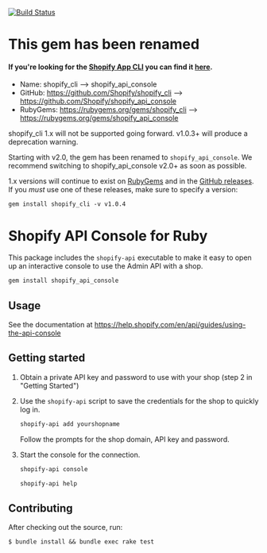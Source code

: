 [![Build Status](https://travis-ci.org/Shopify/shopify_api_console.svg?branch=master)](https://travis-ci.org/Shopify/shopify_api_console)


# This gem has been renamed

#### If you're looking for the [Shopify App CLI](https://github.com/Shopify/shopify-app-cli/) you can find it [here](https://github.com/Shopify/shopify-app-cli/).

* Name: shopify_cli --> shopify_api_console
* GitHub: https://github.com/Shopify/shopify_cli --> https://github.com/Shopify/shopify_api_console
* RubyGems: https://rubygems.org/gems/shopify_cli --> https://rubygems.org/gems/shopify_api_console

shopify_cli 1.x will not be supported going forward. v1.0.3+ will produce a deprecation warning.

Starting with v2.0, the gem has been renamed to `shopify_api_console`. We recommend switching to shopify_api_console v2.0+ as soon as possible.

1.x versions will continue to exist on [RubyGems](https://rubygems.org/gems/shopify_cli) and in the [GitHub releases](https://github.com/Shopify/shopify_cli/releases). If you _must_ use one of these releases, make sure to specify a version:

```
gem install shopify_cli -v v1.0.4
```

# Shopify API Console for Ruby

This package includes the ``shopify-api`` executable to make it easy to open up an interactive console to use the Admin API with a shop.

```sh
gem install shopify_api_console
```

## Usage

See the documentation at https://help.shopify.com/en/api/guides/using-the-api-console

## Getting started

1. Obtain a private API key and password to use with your shop (step 2 in "Getting Started")

2. Use the ``shopify-api`` script to save the credentials for the shop to quickly log in.

   ```bash
   shopify-api add yourshopname
   ```

   Follow the prompts for the shop domain, API key and password.

3. Start the console for the connection.

   ```bash
   shopify-api console
   ```

   ```bash
   shopify-api help
   ```

## Contributing

After checking out the source, run:

  `$ bundle install && bundle exec rake test`
